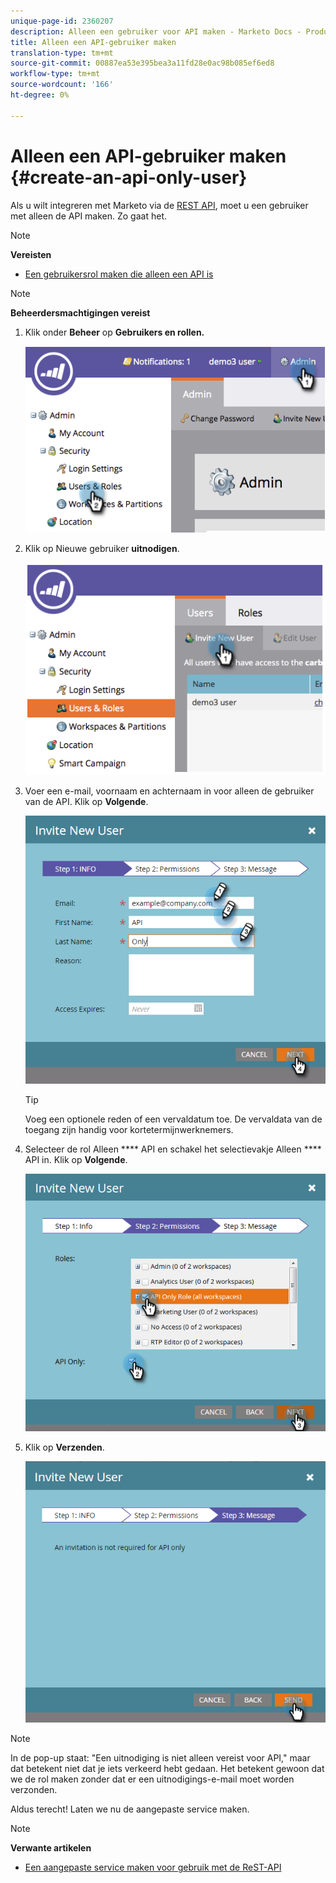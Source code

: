 ```yaml
---
unique-page-id: 2360207
description: Alleen een gebruiker voor API maken - Marketo Docs - Productdocumentatie
title: Alleen een API-gebruiker maken
translation-type: tm+mt
source-git-commit: 00887ea53e395bea3a11fd28e0ac98b085ef6ed8
workflow-type: tm+mt
source-wordcount: '166'
ht-degree: 0%

---
```



# Alleen een API-gebruiker maken {#create-an-api-only-user}

Als u wilt integreren met Marketo via de [REST API](http://developers.marketo.com/documentation/rest/), moet u een gebruiker met alleen de API maken. Zo gaat het.

>[!NOTE]
>
>**Vereisten**
>
>* [Een gebruikersrol maken die alleen een API is](create-an-api-only-user-role.md)

>



>[!NOTE]
>
>**Beheerdersmachtigingen vereist**

1. Klik onder **Beheer** op **Gebruikers en rollen.**

   ![](assets/image2014-9-17-9-3a31-3a31.png)

1. Klik op Nieuwe gebruiker **uitnodigen**.

   ![](assets/image2014-9-17-9-3a32-3a3.png)

1. Voer een e-mail, voornaam en achternaam in voor alleen de gebruiker van de API. Klik op **Volgende**.

   ![](assets/image2016-5-24-10-3a53-3a7.png)

   >[!TIP]
   >
   >Voeg een optionele reden of een vervaldatum toe. De vervaldata van de toegang zijn handig voor kortetermijnwerknemers.

1. Selecteer de rol Alleen **** API en schakel het selectievakje Alleen **** API in. Klik op **Volgende**.

   ![](assets/four.png)

1. Klik op **Verzenden**.

   ![](assets/image2016-5-24-11-3a8-3a20.png)

>[!NOTE]
>
>In de pop-up staat: &quot;Een uitnodiging is niet alleen vereist voor API,&quot; maar dat betekent niet dat je iets verkeerd hebt gedaan. Het betekent gewoon dat we de rol maken zonder dat er een uitnodigings-e-mail moet worden verzonden.

Aldus terecht! Laten we nu de aangepaste service maken.

>[!NOTE]
>
>**Verwante artikelen**
>
>* [Een aangepaste service maken voor gebruik met de ReST-API](../../../product-docs/administration/additional-integrations/create-a-custom-service-for-use-with-rest-api.md)

>



